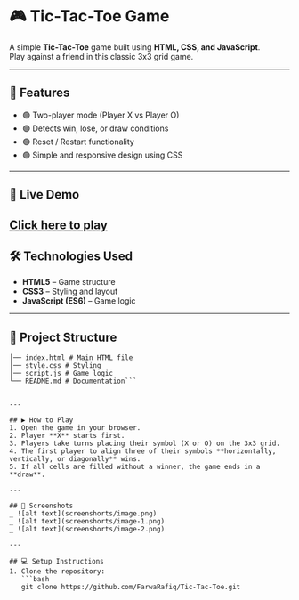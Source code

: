 
# 🎮 Tic-Tac-Toe Game

A simple **Tic-Tac-Toe** game built using **HTML, CSS, and JavaScript**.  
Play against a friend in this classic 3x3 grid game.

---

## 📌 Features
- 🟢 Two-player mode (Player X vs Player O)  
- 🟢 Detects win, lose, or draw conditions  
- 🟢 Reset / Restart functionality  
- 🟢 Simple and responsive design using CSS  

---

## 🚀 Live Demo
[Click here to play](http://127.0.0.1:5500/Tic-Tac-Toe/) 
---

## 🛠️ Technologies Used
- **HTML5** – Game structure  
- **CSS3** – Styling and layout  
- **JavaScript (ES6)** – Game logic  

---

## 📂 Project Structure

``` tic-tac-toe/
│── index.html # Main HTML file
│── style.css # Styling
│── script.js # Game logic
└── README.md # Documentation```


---

## ▶️ How to Play
1. Open the game in your browser.  
2. Player **X** starts first.  
3. Players take turns placing their symbol (X or O) on the 3x3 grid.  
4. The first player to align three of their symbols **horizontally, vertically, or diagonally** wins.  
5. If all cells are filled without a winner, the game ends in a **draw**.  

---

## 📸 Screenshots
_ ![alt text](screenshorts/image.png)
_ ![alt text](screenshorts/image-1.png)
_ ![alt text](screenshorts/image-2.png)

---

## 💻 Setup Instructions
1. Clone the repository:
   ```bash
   git clone https://github.com/FarwaRafiq/Tic-Tac-Toe.git
